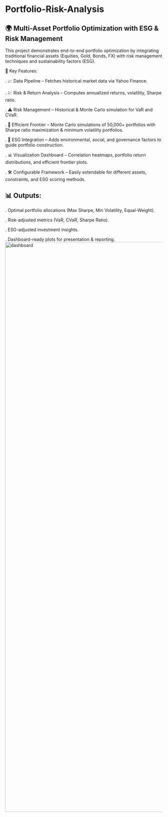 # Portfolio-Risk-Analysis

##  🌍 Multi-Asset Portfolio Optimization with ESG & Risk Management

This project demonstrates end-to-end portfolio optimization by integrating traditional financial assets (Equities, Gold, Bonds, FX) with risk management techniques and sustainability factors (ESG).

🔑 Key Features:

.  📈 Data Pipeline – Fetches historical market data via Yahoo Finance.

.  💹 Risk & Return Analysis – Computes annualized returns, volatility, Sharpe ratio.

.  ⚠️ Risk Management – Historical & Monte Carlo simulation for VaR and CVaR.

.  🎯 Efficient Frontier – Monte Carlo simulations of 50,000+ portfolios with Sharpe ratio maximization & minimum volatility portfolios.

.  🌱 ESG Integration – Adds environmental, social, and governance factors to guide portfolio construction.

.  📊 Visualization Dashboard – Correlation heatmaps, portfolio return distributions, and efficient frontier plots.

.  🛠️ Configurable Framework – Easily extendable for different assets, constraints, and ESG scoring methods.

## 📊 Outputs:

.  Optimal portfolio allocations (Max Sharpe, Min Volatility, Equal-Weight).

.  Risk-adjusted metrics (VaR, CVaR, Sharpe Ratio).

.  ESG-adjusted investment insights.

.  Dashboard-ready plots for presentation & reporting.
<img width="1736" height="1824" alt="dashboard" src="https://github.com/user-attachments/assets/c88062cd-75f6-40c2-b3b2-ef56d0b0559b" />
